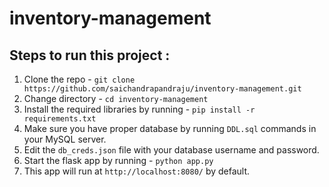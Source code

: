 # inventory-management

## Steps to run this project :
1. Clone the repo - `git clone https://github.com/saichandrapandraju/inventory-management.git`
2. Change directory - `cd inventory-management`
3. Install the required libraries by running - `pip install -r requirements.txt`
4. Make sure you have proper database by running `DDL.sql` commands in your MySQL server.
5. Edit the `db_creds.json` file with your database username and password.
6. Start the flask app by running - `python app.py`
7. This app will run at `http://localhost:8080/` by default. 